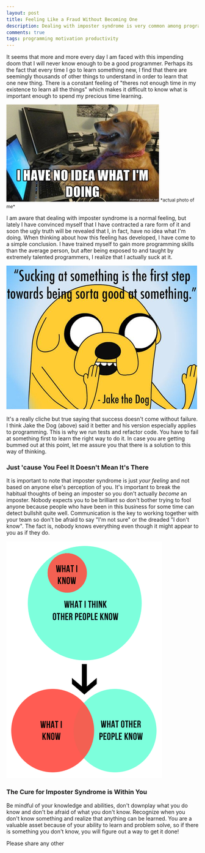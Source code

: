 ```yaml
---
layout: post
title: Feeling Like a Fraud Without Becoming One
description: Dealing with imposter syndrome is very common among programmers. The fact is, you are the only one that views yourself as an imposter. So here's how to get over that habitual way of thinking that you're a fraud.
comments: true
tags: programming motivation productivity
---
```


It seems that more and more every day I am faced with this impending doom that I will never know enough to be a good programmer. Perhaps its the fact that every time I go to learn something new, I find that there are seemingly thousands of other things to understand in order to learn that one new thing. There is a constant feeling of "theres not enough time in my existence to learn all the things" which makes it difficult to know what is important enough to spend my precious time learning.

<img src="/img/no-idea.jpg">
<small>*actual photo of me*</small>

I am aware that dealing with imposter syndrome is a normal feeling, but lately I have convinced myself that I have contracted a rare form of it and soon the ugly truth will be revealed that I, in fact, have no idea what I'm doing. When thinking about how this feeling has developed, I have come to a simple conclusion. I have trained myself to gain more programming skills than the average person, but after being exposed to and taught by extremely talented programmers, I realize that I actually suck at it.

<img src="/img/fail-jake-suck.jpg" alt="Sucking at something is the first step to being sorta good at something.">

It's a really cliche but true saying that success doesn't come without failure. I think Jake the Dog (above) said it better and his version especially applies to programming. This is why we run tests and refactor code. You have to fail at something first to learn the right way to do it. In case you are getting bummed out at this point, let me assure you that there is a solution to this way of thinking.

### Just 'cause You Feel It Doesn't Mean It's There
It is important to note that imposter syndrome is just <i>your feeling</i> and not based on anyone else's perception of you. It's important to break the habitual thoughts of being an imposter so you don't actually <i>become</i> an imposter. Nobody expects you to be brilliant so don't bother trying to fool anyone because people who have been in this business for some time can detect bullshit quite well. Communication is the key to working together with your team so don't be afraid to say "I'm not sure" or the dreaded "I don't know". The fact is, nobody knows everything even though it might appear to you as if they do.

<img src="/img/imposter-flowchart.png">

### The Cure for Imposter Syndrome is Within You
Be mindful of your knowledge and abilities, don't downplay what you do know and don't be afraid of what you don't know. Recognize when you don't know something and realize that anything can be learned. You are a valuable asset because of your ability to learn and problem solve, so if there is something you don't know, you will figure out a way to get it done!

Please share any other 
